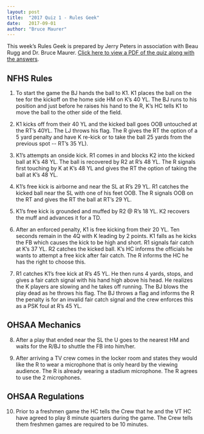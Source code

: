 ```yaml
---
layout: post
title:  "2017 Quiz 1 - Rules Geek"
date:   2017-09-01
author: "Bruce Maurer"
---
```


This week’s Rules Geek is prepared by Jerry Peters in association with Beau Rugg
and Dr. Bruce Maurer. [Click here to view a PDF of the quiz along with the
answers](https://storage.googleapis.com/ohsaa-websites/quizzes/2017/2017-Rules-Geek-1.pdf).

## NFHS Rules
1. To start the game the BJ hands the ball to K1. K1 places the ball on the tee
   for the kickoff on the home side HM on K’s 40 YL. The BJ runs to his position
and just before he raises his hand to the R, K’s HC tells K1 to move the ball to
the other side of the field.

2. K1 kicks off from their 40 YL and the kicked ball goes OOB untouched at the
   RT’s 40YL. The LJ throws his flag. The R gives the RT the option of a 5 yard
penalty and have K re-kick or to take the ball 25 yards from the previous spot
-- RT’s 35 YL).

3. K1’s attempts an onside kick. R1 comes in and blocks K2 into the kicked ball
   at K’s 48 YL. The ball is recovered by R2 at R’s 48 YL. The R signals first
touching by K at K’s 48 YL and gives the RT the option of taking the ball at K’s
48 YL.

4. K1’s free kick is airborne and near the SL at R’s 29 YL. R1 catches the
   kicked ball near the SL with one of his feet OOB. The R signals OOB on the RT
and gives the RT the ball at RT’s 29 YL.

5. K1’s free kick is grounded and muffed by R2 @ R’s 18 YL. K2 recovers the muff
   and advances it for a TD.

6. After an enforced penalty, K1 is free kicking from their 20 YL. Ten seconds
   remain in the 4Q with K leading by 2 points. K1 falls as he kicks the FB
which causes the kick to be high and short. R1 signals fair catch at K’s 37 YL.
R2 catches the kicked ball. K’s HC informs the officials he wants to attempt a
free kick after fair catch. The R informs the HC he has the right to choose
this.

7. R1 catches K1’s free kick at R’s 45 YL. He then runs 4 yards, stops, and
   gives a fair catch signal with his hand high above his head. He realizes the
K players are slowing and he takes off running. The BJ blows the play dead as he
throws his flag. The BJ throws a flag and informs the R the penalty is for an
invalid fair catch signal and the crew enforces this as a PSK foul at R’s 45 YL.

## OHSAA Mechanics
8. After a play that ended near the SL the U goes to the nearest HM and waits
   for the R/BJ to shuttle the FB into him/her.

9. After arriving a TV crew comes in the locker room and states they would like
   the R to wear a microphone that is only heard by the viewing audience. The R
is already wearing a stadium microphone. The R agrees to use the 2 microphones.

## OHSAA Regulations
10. Prior to a freshmen game the HC tells the Crew that he and the VT HC have
    agreed to play 8 minute quarters during the game. The Crew tells them
freshmen games are required to be 10 minutes.
